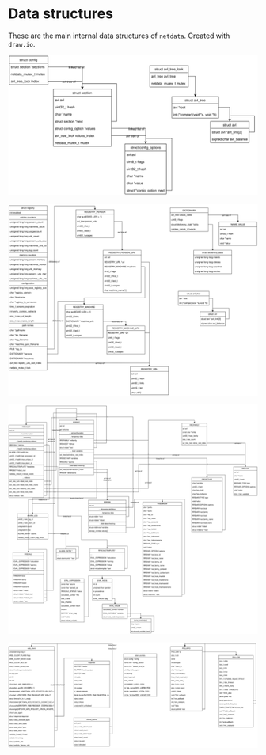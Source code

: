 # Data structures

These are the main internal data structures of `netdata`. Created with `draw.io`.

![Config](https://raw.githubusercontent.com/netdata/netdata/master/diagrams/data_structures/netdata_config.svg?sanitize=true)

![Registry](https://raw.githubusercontent.com/netdata/netdata/master/diagrams/data_structures/registry.svg?sanitize=true)

![RRD](https://raw.githubusercontent.com/netdata/netdata/master/diagrams/data_structures/rrd.svg?sanitize=true)

![Web](https://raw.githubusercontent.com/netdata/netdata/master/diagrams/data_structures/web.svg?sanitize=true)

